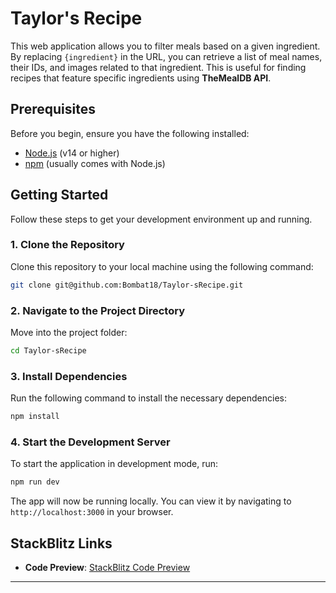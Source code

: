 
# Taylor's Recipe

This web application allows you to filter meals based on a given ingredient. By replacing `{ingredient}` in the URL, you can retrieve a list of meal names, their IDs, and images related to that ingredient. This is useful for finding recipes that feature specific ingredients using **TheMealDB API**.

## Prerequisites

Before you begin, ensure you have the following installed:

- [Node.js](https://nodejs.org/en/) (v14 or higher)
- [npm](https://www.npmjs.com/) (usually comes with Node.js)

## Getting Started

Follow these steps to get your development environment up and running.

### 1. Clone the Repository

Clone this repository to your local machine using the following command:

```bash
git clone git@github.com:Bombat18/Taylor-sRecipe.git
```

### 2. Navigate to the Project Directory

Move into the project folder:

```bash
cd Taylor-sRecipe

```

### 3. Install Dependencies

Run the following command to install the necessary dependencies:

```bash
npm install
```

### 4. Start the Development Server

To start the application in development mode, run:

```bash
npm run dev
```

The app will now be running locally. You can view it by navigating to `http://localhost:3000` in your browser.

## StackBlitz Links

- **Code Preview**: [StackBlitz Code Preview](https://stackblitz.com/~/github.com/Bombat18/Taylor-sRecipe)

---
